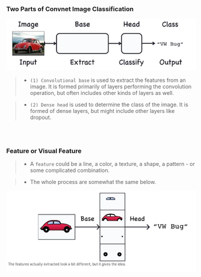 ### Two Parts of Convnet Image Classification
![Convolutional Classifier](./image-convolutional-classifier.jpg)

> - `(1) Convolutional base` is used to extract the features from an image. It
    is formed primarily of layers performing the convolution operation, but often
    includes other kinds of layers as well.

> - `(2) Dense head` is used to determine the class of the image. It is formed
    of dense layers, but might include other layers like dropout.

<br />
<br />



### Feature or Visual Feature
> - A `feature` could be a line, a color, a texture, a shape, a pattern - or some
    complicated combination.

> - The whole process are somewhat the same below.

![Sample](./image-visual-feature.jpg)
